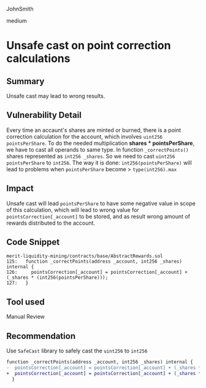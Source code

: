 JohnSmith

medium

# Unsafe cast on point correction calculations

## Summary
Unsafe cast may lead to wrong results.
## Vulnerability Detail
Every time an accaunt's shares are minted or burned, there is a point correction calculation for the account, which involves `uint256 pointsPerShare`. To do the needed multiplication **shares * pointsPerShare**, we have to cast all operands to same type.
In function `_correctPoints()`  shares represented as `int256 _shares`. 
So we need to cast `uint256 pointsPerShare` to `int256`. 
The way it is done: `int256(pointsPerShare)` will lead to problems when `pointsPerShare` become > `type(int256).max`
## Impact
Unsafe cast will lead `pointsPerShare` to have some negative value in scope of this calculation, which will lead to wrong value for `pointsCorrection[_account]` to be stored, and as result wrong amount of rewards distributed to the account.
## Code Snippet
```solidity
merit-liquidity-mining/contracts/base/AbstractRewards.sol
125:   function _correctPoints(address _account, int256 _shares) internal {
126:     pointsCorrection[_account] = pointsCorrection[_account] + (_shares * (int256(pointsPerShare)));
127:   }
```
## Tool used

Manual Review

## Recommendation
Use `SafeCast` library to safely cast the `uint256` to `int256`
```diff
function _correctPoints(address _account, int256 _shares) internal {
-  pointsCorrection[_account] = pointsCorrection[_account] + (_shares * (int256(pointsPerShare)));
+  pointsCorrection[_account] = pointsCorrection[_account] + (_shares * pointsPerShare.toInt256());
  }
```